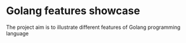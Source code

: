 # Golang features showcase

The project aim is to illustrate different features of Golang programming language
